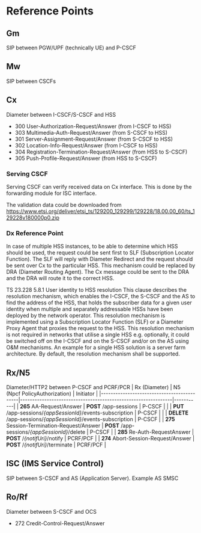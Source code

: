 # Reference Points


## Gm
SIP between PGW/UPF (technically UE) and P-CSCF


## Mw
SIP between CSCFs


## Cx
Diameter between I-CSCF/S-CSCF and HSS
- 300 User-Authorization-Request/Answer (from I-CSCF to HSS)
- 303 Multimedia-Auth-Request/Answer (from S-CSCF to HSS)
- 301 Server-Assignment-Request/Answer (from S-CSCF to HSS)
- 302 Location-Info-Request/Answer (from I-CSCF to HSS)
- 304 Registration-Termination-Request/Answer (from HSS to S-CSCF)
- 305 Push-Profile-Request/Answer (from HSS to S-CSCF)

### Serving CSCF
Serving CSCF can verify received data on Cx interface. This is done by the forwarding module for ISC interface.

The validation data could be downloaded from https://www.etsi.org/deliver/etsi_ts/129200_129299/129228/18.00.00_60/ts_129228v180000p0.zip

### Dx Reference Point
In case of multiple HSS instances, to be able to determine which HSS should be used,
the request could be sent first to SLF (Subscription Locator Function). The SLF
will reply with Diameter Redirect and the request should be sent over Cx to the
particular HSS. This mechanism could be replaced by DRA (Diameter Routing Agent).
The Cx message could be sent to the DRA and the DRA will route it to the correct HSS.

TS 23.228 5.8.1 User identity to HSS resolution
This clause describes the resolution mechanism, which enables the I-CSCF, the S-CSCF and the AS to find the address
of the HSS, that holds the subscriber data for a given user identity when multiple and separately addressable HSSs have
been deployed by the network operator. This resolution mechanism is implemented using a Subscription Locator
Function (SLF) or a Diameter Proxy Agent that proxies the request to the HSS. This resolution mechanism is not
required in networks that utilise a single HSS e.g. optionally, it could be switched off on the I-CSCF and on the S-CSCF
and/or on the AS using O&M mechanisms. An example for a single HSS solution is a server farm architecture. By
default, the resolution mechanism shall be supported.


## Rx/N5
Diameter/HTTP2 between P-CSCF and PCRF/PCR
| Rx (Diameter)                              | N5 (Npcf PolicyAuthorization)                                 | Initiator |
|--------------------------------------------|---------------------------------------------------------------|-----------|
| **265** AA-Request/Answer                  | **POST**   /app-sessions                                      | P-CSCF    |
|                                            | **PUT**    /app-sessions/_{appSessionId}_/events-subscription | P-CSCF    |
|                                            | **DELETE** /app-sessions/_{appSessionId}_/events-subscription | P-CSCF    |
| **275** Session-Termination-Request/Answer | **POST**   /app-sessions/_{appSessionId}_/delete              | P-CSCF    |
| **285** Re-Auth-RequestAnswer              | **POST**   /_{notifUri}_/notify                               | PCRF/PCF  |
| **274** Abort-Session-Request/Answer       | **POST**   /_{notifUri}_/terminate                            | PCRF/PCF  |


## ISC (IMS Service Control)
SIP between S-CSCF and AS (Application Server). Example AS SMSC


## Ro/Rf
Diameter between S-CSCF and OCS
- 272 Credit-Control-Request/Answer
